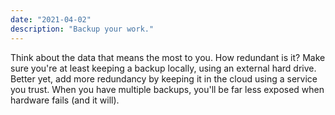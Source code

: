 ```yaml
---
date: "2021-04-02"
description: "Backup your work."
---
```


Think about the data that means the most to you. How redundant is it? Make sure you're at least keeping a backup locally, using an external hard drive. Better yet, add more redundancy by keeping it in the cloud using a service you trust. When you have multiple backups, you'll be far less exposed when hardware fails (and it will). 